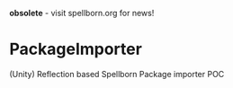 **obsolete** - visit spellborn.org for news!

# PackageImporter
(Unity) Reflection based Spellborn Package importer POC
